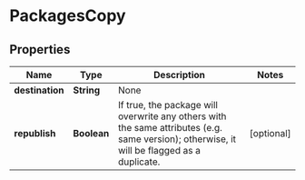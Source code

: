 
# PackagesCopy

## Properties
Name | Type | Description | Notes
------------ | ------------- | ------------- | -------------
**destination** | **String** | None | 
**republish** | **Boolean** | If true, the package will overwrite any others with the same attributes (e.g. same version); otherwise, it will be flagged as a duplicate. |  [optional]




